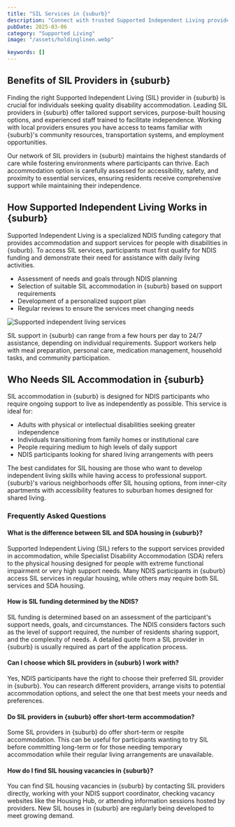 ```yaml
---
title: "SIL Services in {suburb}"
description: "Connect with trusted Supported Independent Living providers in {suburb} delivering specialized NDIS disability accommodation and support services."
pubDate: 2025-03-06
category: "Supported Living"
image: "/assets/holdinglinen.webp"

keywords: []
---
```


## Benefits of SIL Providers in {suburb}

Finding the right Supported Independent Living (SIL) provider in {suburb} is crucial for individuals seeking quality disability accommodation. Leading SIL providers in {suburb} offer tailored support services, purpose-built housing options, and experienced staff trained to facilitate independence. Working with local providers ensures you have access to teams familiar with {suburb}'s community resources, transportation systems, and employment opportunities.

Our network of SIL providers in {suburb} maintains the highest standards of care while fostering environments where participants can thrive. Each accommodation option is carefully assessed for accessibility, safety, and proximity to essential services, ensuring residents receive comprehensive support while maintaining their independence.

## How Supported Independent Living Works in {suburb}

Supported Independent Living is a specialized NDIS funding category that provides accommodation and support services for people with disabilities in {suburb}. To access SIL services, participants must first qualify for NDIS funding and demonstrate their need for assistance with daily living activities.

- Assessment of needs and goals through NDIS planning
- Selection of suitable SIL accommodation in {suburb} based on support requirements
- Development of a personalized support plan
- Regular reviews to ensure the services meet changing needs

![Supported independent living services](/assets/holdinglinen.webp)

SIL support in {suburb} can range from a few hours per day to 24/7 assistance, depending on individual requirements. Support workers help with meal preparation, personal care, medication management, household tasks, and community participation.

## Who Needs SIL Accommodation in {suburb}

SIL accommodation in {suburb} is designed for NDIS participants who require ongoing support to live as independently as possible. This service is ideal for:

- Adults with physical or intellectual disabilities seeking greater independence
- Individuals transitioning from family homes or institutional care
- People requiring medium to high levels of daily support
- NDIS participants looking for shared living arrangements with peers

The best candidates for SIL housing are those who want to develop independent living skills while having access to professional support. {suburb}'s various neighborhoods offer SIL housing options, from inner-city apartments with accessibility features to suburban homes designed for shared living.

### Frequently Asked Questions

#### What is the difference between SIL and SDA housing in {suburb}?

Supported Independent Living (SIL) refers to the support services provided in accommodation, while Specialist Disability Accommodation (SDA) refers to the physical housing designed for people with extreme functional impairment or very high support needs. Many NDIS participants in {suburb} access SIL services in regular housing, while others may require both SIL services and SDA housing.

#### How is SIL funding determined by the NDIS?

SIL funding is determined based on an assessment of the participant's support needs, goals, and circumstances. The NDIS considers factors such as the level of support required, the number of residents sharing support, and the complexity of needs. A detailed quote from a SIL provider in {suburb} is usually required as part of the application process.

#### Can I choose which SIL providers in {suburb} I work with?

Yes, NDIS participants have the right to choose their preferred SIL provider in {suburb}. You can research different providers, arrange visits to potential accommodation options, and select the one that best meets your needs and preferences.

#### Do SIL providers in {suburb} offer short-term accommodation?

Some SIL providers in {suburb} do offer short-term or respite accommodation. This can be useful for participants wanting to try SIL before committing long-term or for those needing temporary accommodation while their regular living arrangements are unavailable.

#### How do I find SIL housing vacancies in {suburb}?

You can find SIL housing vacancies in {suburb} by contacting SIL providers directly, working with your NDIS support coordinator, checking vacancy websites like the Housing Hub, or attending information sessions hosted by providers. New SIL houses in {suburb} are regularly being developed to meet growing demand.

‍
